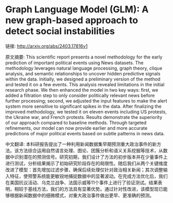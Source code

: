 # Graph Language Model (GLM): A new graph-based approach to detect social instabilities

链接: http://arxiv.org/abs/2403.17816v1

原文摘要:
This scientific report presents a novel methodology for the early prediction
of important political events using News datasets. The methodology leverages
natural language processing, graph theory, clique analysis, and semantic
relationships to uncover hidden predictive signals within the data. Initially,
we designed a preliminary version of the method and tested it on a few events.
This analysis revealed limitations in the initial research phase. We then
enhanced the model in two key ways: first, we added a filtration step to only
consider politically relevant news before further processing; second, we
adjusted the input features to make the alert system more sensitive to
significant spikes in the data. After finalizing the improved methodology, we
tested it on eleven events including US protests, the Ukraine war, and French
protests. Results demonstrate the superiority of our approach compared to
baseline methods. Through targeted refinements, our model can now provide
earlier and more accurate predictions of major political events based on subtle
patterns in news data.

中文翻译:
本科研报告提出了一种利用新闻数据集早期预测重大政治事件的新方法。该方法综合运用自然语言处理、图论、团簇分析和语义关系挖掘等技术，从数据中识别潜在的预测信号。研究初期，我们设计了方法的初步版本并在少量事件上进行测试，分析结果揭示了初始研究阶段存在的局限性。随后我们从两个关键维度改进了模型：首先增加过滤步骤，确保后续处理仅针对政治相关新闻；其次调整输入特征，使预警系统能更敏锐地捕捉数据中的显著波动。在完成方法优化后，我们在美国抗议活动、乌克兰战争、法国示威等11个事件上进行了验证测试。结果表明，相较于基线方法，我们的方法具有显著优势。通过针对性改进，该模型现已能够根据新闻数据中的细微模式，对重大政治事件做出更早、更准确的预测。
